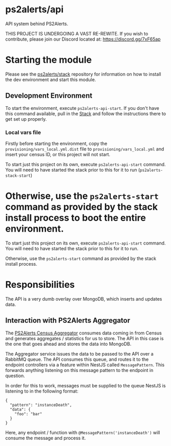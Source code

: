 # ps2alerts/api
API system behind PS2Alerts.

THIS PROJECT IS UNDERGOING A VAST RE-REWITE. If you wish to contribute, please join our Discord located at: https://discord.gg/7xF65ap

# Starting the module

Please see the [ps2alerts/stack](https://github.com/ps2alerts/stack) repository for information on how to install the dev environment and start this module.

## Development Environment

To start the environment, execute `ps2alerts-api-start`. If you don't have this command available, pull in the [Stack](https://github.com/ps2alerts/stack) and follow the instructions there to get set up properly.

### Local vars file

Firstly before starting the environment, copy the `provisioning/vars_local.yml.dist` file to `provisioning/vars_local.yml` and insert your census ID, or this project will not start.

To start just this project on its own, execute `ps2alerts-api-start` command. You will need to have started the stack prior to this for it to run (`ps2alerts-stack-start`)

Otherwise, use the `ps2alerts-start` command as provided by the stack install process to boot the entire environment.
=======
To start just this project on its own, execute `ps2alerts-api-start` command. You will need to have started the stack prior to this for it to run.

Otherwise, use the `ps2alerts-start` command as provided by the stack install process.

# Responsibilities

The API is a very dumb overlay over MongoDB, which inserts and updates data.

## Interaction with PS2Alerts Aggregator

The [PS2Alerts Census Aggregator](https://github.com/ps2alerts/websocket) consumes data coming in from Census and generates aggregates / statistics for us to store. The API in this case is the one that goes ahead and stores the data into MongoDB.

The Aggregator service issues the data to be passed to the API over a RabbitMQ queue. The API consumes this queue, and routes it to the endpoint controllers via a feature within NestJS called `MessagePattern`. This forwards anything listening on this message pattern to the endpoint in question.

In order for this to work, messages must be supplied to the queue NestJS is listening to in the following format:

```
{
  "pattern": "instanceDeath",
  "data": {
    "foo": "bar"
  }
}
```

Here, any endpoint / function with `@MessagePattern('instanceDeath')` will consume the message and process it.
